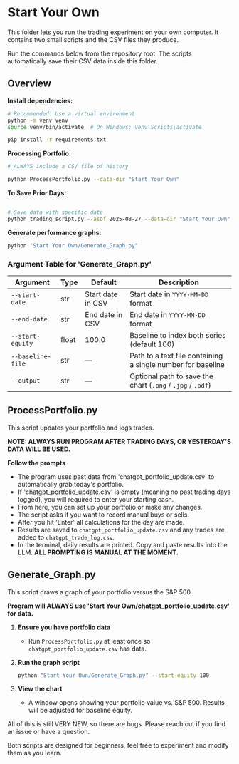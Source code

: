 # Start Your Own

This folder lets you run the trading experiment on your own computer. It contains two small scripts and the CSV files they produce.

Run the commands below from the repository root. The scripts automatically
save their CSV data inside this folder.

## Overview

 **Install dependencies:**
   ```bash
   # Recommended: Use a virtual environment
   python -m venv venv
   source venv/bin/activate  # On Windows: venv\Scripts\activate
   
   pip install -r requirements.txt
   ```

**Processing Portfolio:**
   ```bash
   # ALWAYS include a CSV file of history

   python ProcessPortfolio.py --data-dir "Start Your Own"
   ```

**To Save Prior Days:**
   ```bash

   # Save data with specific date
   python trading_script.py --asof 2025-08-27 --data-dir "Start Your Own"
   ```

**Generate performance graphs:**
   ```bash
   python "Start Your Own/Generate_Graph.py"
   ```

### Argument Table for 'Generate_Graph.py'

| Argument            | Type   | Default          | Description                                                        |
|---------------------|--------|------------|--------------------------------------------------------------------------|
| `--start-date`      | str    | Start date in CSV| Start date in `YYYY-MM-DD` format                                  |
| `--end-date`        | str    | End date in CSV| End date in `YYYY-MM-DD` format                                      |
| `--start-equity`    | float  | 100.0   | Baseline to index both series (default 100)                                 |
| `--baseline-file`   | str    | —       | Path to a text file containing a single number for baseline                 |
| `--output`          | str    | —       | Optional path to save the chart (`.png` / `.jpg` / `.pdf`)                  |

## ProcessPortfolio.py

This script updates your portfolio and logs trades.

**NOTE: ALWAYS RUN PROGRAM AFTER TRADING DAYS, OR YESTERDAY'S DATA WILL BE USED.**

**Follow the prompts**
   - The program uses past data from 'chatgpt_portfolio_update.csv' to automatically grab today's portfolio.
   - If 'chatgpt_portfolio_update.csv' is empty (meaning no past trading days logged), you will required to enter your starting cash.
   - From here, you can set up your portfolio or make any changes.
   - The script asks if you want to record manual buys or sells.
   - After you hit 'Enter' all calculations for the day are made.
   - Results are saved to `chatgpt_portfolio_update.csv` and any trades are added to `chatgpt_trade_log.csv`.
   - In the terminal, daily results are printed. Copy and paste results into the LLM. **ALL PROMPTING IS MANUAL AT THE MOMENT.**

## Generate_Graph.py

This script draws a graph of your portfolio versus the S&P 500.

**Program will ALWAYS use 'Start Your Own/chatgpt_portfolio_update.csv' for data.**

1. **Ensure you have portfolio data**
   - Run `ProcessPortfolio.py` at least once so `chatgpt_portfolio_update.csv` has data.
2. **Run the graph script**
   ```bash
   python "Start Your Own/Generate_Graph.py" --start-equity 100
   ```
   
3. **View the chart**
   - A window opens showing your portfolio value vs. S&P 500. Results will be adjusted for baseline equity.

All of this is still VERY NEW, so there are bugs. Please reach out if you find an issue or have a question.

Both scripts are designed for beginners, feel free to experiment and modify them as you learn.
